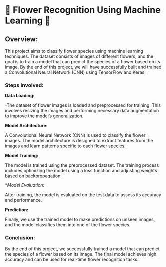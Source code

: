 # 🌸 Flower Recognition Using Machine Learning 🌸
## Overview:
This project aims to classify flower species using machine learning techniques. The dataset consists of images of different flowers, and the goal is to train a model that can predict the species of a flower based on its image. By the end of this project, we will have successfully built and trained a Convolutional Neural Network (CNN) using TensorFlow and Keras.

### Steps Involved:
**Data Loading:**

  -The dataset of flower images is loaded and preprocessed for training. This involves resizing the images and performing necessary data augmentation to improve the model’s generalization.

**Model Architecture:**

A Convolutional Neural Network (CNN) is used to classify the flower images. The model architecture is designed to extract features from the images and learn patterns specific to each flower species.

**Model Training:**

The model is trained using the preprocessed dataset. The training process includes optimizing the model using a loss function and adjusting weights based on backpropagation.

**Model Evaluation:*

After training, the model is evaluated on the test data to assess its accuracy and performance.

**Prediction:**

Finally, we use the trained model to make predictions on unseen images, and the model classifies them into one of the flower species.

### Conclusion:
By the end of this project, we successfully trained a model that can predict the species of a flower based on its image. The final model achieves high accuracy and can be used for real-time flower recognition tasks.
